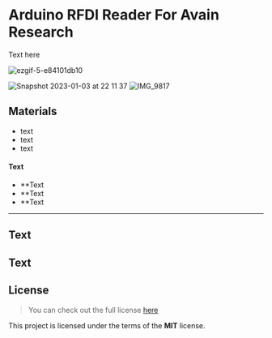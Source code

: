Arduino RFDI Reader For Avain Research
============
Text here

![ezgif-5-e84101db10](https://user-images.githubusercontent.com/10858614/210491779-9c8d4afc-089e-4ed6-b516-eecfae301fe7.gif)

![Snapshot 2023-01-03 at 22 11 37](https://user-images.githubusercontent.com/10858614/210491799-e7a592d9-c41a-4845-8d47-c22118b8bfa0.jpg)
![IMG_9817](https://user-images.githubusercontent.com/10858614/210491965-74b5e38a-7691-417c-86f1-aa9ecbd0d5d3.jpg)

## Materials
- text
- text
- text

#### Text
- **Text
- **Text
- **Text
---

## Text
Text
---

## License
>You can check out the full license [here](https://github.com/IgorAntun/node-chat/blob/master/LICENSE)

This project is licensed under the terms of the **MIT** license.
